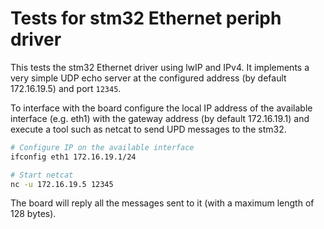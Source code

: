 Tests for stm32 Ethernet periph driver
======================================

This tests the stm32 Ethernet driver using lwIP and IPv4. It implements a very
simple UDP echo server at the configured address (by default 172.16.19.5) and
port `12345`.

To interface with the board configure the local IP address of the available
interface (e.g. eth1) with the gateway address (by default 172.16.19.1)
and execute a tool such as netcat to send UPD messages to the stm32.

```sh
# Configure IP on the available interface
ifconfig eth1 172.16.19.1/24

# Start netcat
nc -u 172.16.19.5 12345
```

The board will reply all the messages sent to it (with a maximum length of 128
bytes).
